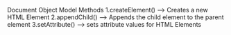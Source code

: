 Document Object Model Methods
1.createElement() --> Creates a new HTML Element
2.appendChild() --> Appends the child element to the parent element
3.setAttribute() --> sets attribute values for HTML Elements
